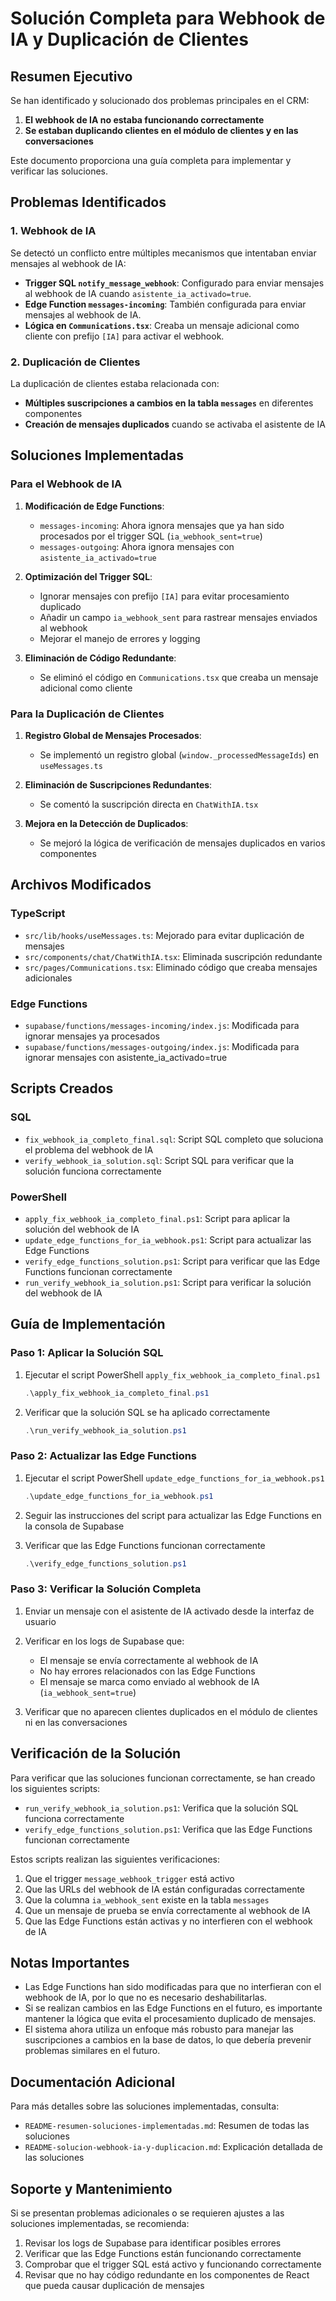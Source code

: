 # Solución Completa para Webhook de IA y Duplicación de Clientes

## Resumen Ejecutivo

Se han identificado y solucionado dos problemas principales en el CRM:

1. **El webhook de IA no estaba funcionando correctamente**
2. **Se estaban duplicando clientes en el módulo de clientes y en las conversaciones**

Este documento proporciona una guía completa para implementar y verificar las soluciones.

## Problemas Identificados

### 1. Webhook de IA

Se detectó un conflicto entre múltiples mecanismos que intentaban enviar mensajes al webhook de IA:

- **Trigger SQL `notify_message_webhook`**: Configurado para enviar mensajes al webhook de IA cuando `asistente_ia_activado=true`.
- **Edge Function `messages-incoming`**: También configurada para enviar mensajes al webhook de IA.
- **Lógica en `Communications.tsx`**: Creaba un mensaje adicional como cliente con prefijo `[IA]` para activar el webhook.

### 2. Duplicación de Clientes

La duplicación de clientes estaba relacionada con:

- **Múltiples suscripciones a cambios en la tabla `messages`** en diferentes componentes
- **Creación de mensajes duplicados** cuando se activaba el asistente de IA

## Soluciones Implementadas

### Para el Webhook de IA

1. **Modificación de Edge Functions**:
   - `messages-incoming`: Ahora ignora mensajes que ya han sido procesados por el trigger SQL (`ia_webhook_sent=true`)
   - `messages-outgoing`: Ahora ignora mensajes con `asistente_ia_activado=true`

2. **Optimización del Trigger SQL**:
   - Ignorar mensajes con prefijo `[IA]` para evitar procesamiento duplicado
   - Añadir un campo `ia_webhook_sent` para rastrear mensajes enviados al webhook
   - Mejorar el manejo de errores y logging

3. **Eliminación de Código Redundante**:
   - Se eliminó el código en `Communications.tsx` que creaba un mensaje adicional como cliente

### Para la Duplicación de Clientes

1. **Registro Global de Mensajes Procesados**:
   - Se implementó un registro global (`window._processedMessageIds`) en `useMessages.ts`

2. **Eliminación de Suscripciones Redundantes**:
   - Se comentó la suscripción directa en `ChatWithIA.tsx`

3. **Mejora en la Detección de Duplicados**:
   - Se mejoró la lógica de verificación de mensajes duplicados en varios componentes

## Archivos Modificados

### TypeScript

- `src/lib/hooks/useMessages.ts`: Mejorado para evitar duplicación de mensajes
- `src/components/chat/ChatWithIA.tsx`: Eliminada suscripción redundante
- `src/pages/Communications.tsx`: Eliminado código que creaba mensajes adicionales

### Edge Functions

- `supabase/functions/messages-incoming/index.js`: Modificada para ignorar mensajes ya procesados
- `supabase/functions/messages-outgoing/index.js`: Modificada para ignorar mensajes con asistente_ia_activado=true

## Scripts Creados

### SQL

- `fix_webhook_ia_completo_final.sql`: Script SQL completo que soluciona el problema del webhook de IA
- `verify_webhook_ia_solution.sql`: Script SQL para verificar que la solución funciona correctamente

### PowerShell

- `apply_fix_webhook_ia_completo_final.ps1`: Script para aplicar la solución del webhook de IA
- `update_edge_functions_for_ia_webhook.ps1`: Script para actualizar las Edge Functions
- `verify_edge_functions_solution.ps1`: Script para verificar que las Edge Functions funcionan correctamente
- `run_verify_webhook_ia_solution.ps1`: Script para verificar la solución del webhook de IA

## Guía de Implementación

### Paso 1: Aplicar la Solución SQL

1. Ejecutar el script PowerShell `apply_fix_webhook_ia_completo_final.ps1`
   ```powershell
   .\apply_fix_webhook_ia_completo_final.ps1
   ```

2. Verificar que la solución SQL se ha aplicado correctamente
   ```powershell
   .\run_verify_webhook_ia_solution.ps1
   ```

### Paso 2: Actualizar las Edge Functions

1. Ejecutar el script PowerShell `update_edge_functions_for_ia_webhook.ps1`
   ```powershell
   .\update_edge_functions_for_ia_webhook.ps1
   ```

2. Seguir las instrucciones del script para actualizar las Edge Functions en la consola de Supabase

3. Verificar que las Edge Functions funcionan correctamente
   ```powershell
   .\verify_edge_functions_solution.ps1
   ```

### Paso 3: Verificar la Solución Completa

1. Enviar un mensaje con el asistente de IA activado desde la interfaz de usuario

2. Verificar en los logs de Supabase que:
   - El mensaje se envía correctamente al webhook de IA
   - No hay errores relacionados con las Edge Functions
   - El mensaje se marca como enviado al webhook de IA (`ia_webhook_sent=true`)

3. Verificar que no aparecen clientes duplicados en el módulo de clientes ni en las conversaciones

## Verificación de la Solución

Para verificar que las soluciones funcionan correctamente, se han creado los siguientes scripts:

- `run_verify_webhook_ia_solution.ps1`: Verifica que la solución SQL funciona correctamente
- `verify_edge_functions_solution.ps1`: Verifica que las Edge Functions funcionan correctamente

Estos scripts realizan las siguientes verificaciones:

1. Que el trigger `message_webhook_trigger` está activo
2. Que las URLs del webhook de IA están configuradas correctamente
3. Que la columna `ia_webhook_sent` existe en la tabla `messages`
4. Que un mensaje de prueba se envía correctamente al webhook de IA
5. Que las Edge Functions están activas y no interfieren con el webhook de IA

## Notas Importantes

- Las Edge Functions han sido modificadas para que no interfieran con el webhook de IA, por lo que no es necesario deshabilitarlas.
- Si se realizan cambios en las Edge Functions en el futuro, es importante mantener la lógica que evita el procesamiento duplicado de mensajes.
- El sistema ahora utiliza un enfoque más robusto para manejar las suscripciones a cambios en la base de datos, lo que debería prevenir problemas similares en el futuro.

## Documentación Adicional

Para más detalles sobre las soluciones implementadas, consulta:

- `README-resumen-soluciones-implementadas.md`: Resumen de todas las soluciones
- `README-solucion-webhook-ia-y-duplicacion.md`: Explicación detallada de las soluciones

## Soporte y Mantenimiento

Si se presentan problemas adicionales o se requieren ajustes a las soluciones implementadas, se recomienda:

1. Revisar los logs de Supabase para identificar posibles errores
2. Verificar que las Edge Functions están funcionando correctamente
3. Comprobar que el trigger SQL está activo y funcionando correctamente
4. Revisar que no hay código redundante en los componentes de React que pueda causar duplicación de mensajes

